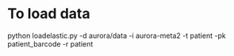 # To load data

python loadelastic.py -d aurora/data -i aurora-meta2 -t patient -pk patient_barcode -r patient
